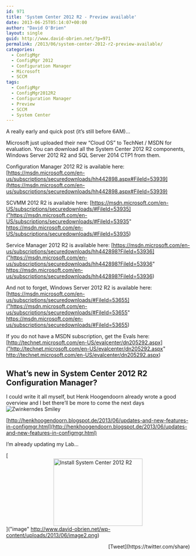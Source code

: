 ```yaml
---
id: 971
title: 'System Center 2012 R2 - Preview available'
date: 2013-06-25T05:14:07+00:00
author: "David O'Brien"
layout: single
guid: http://www.david-obrien.net/?p=971
permalink: /2013/06/system-center-2012-r2-preview-available/
categories:
  - ConfigMgr
  - ConfigMgr 2012
  - Configuration Manager
  - Microsoft
  - SCCM
tags:
  - ConfigMgr
  - ConfigMgr2012R2
  - Configuration Manager
  - Preview
  - SCCM
  - System Center
---
```

A really early and quick post (it’s still before 6AM)…

Microsoft just uploaded their new “Cloud OS” to TechNet / MSDN for evaluation. You can download all the System Center 2012 R2 components, Windows Server 2012 R2 and SQL Server 2014 CTP1 from them.

Configuration Manager 2012 R2 is available here: [https://msdn.microsoft.com/en-us/subscriptions/securedownloads/hh442898.aspx#FileId=53939](https://msdn.microsoft.com/en-us/subscriptions/securedownloads/hh442898.aspx#FileId=53939)

SCVMM 2012 R2 is available here: [https://msdn.microsoft.com/en-US/subscriptions/securedownloads/#FileId=53935]("https://msdn.microsoft.com/en-US/subscriptions/securedownloads/#FileId=53935" https://msdn.microsoft.com/en-US/subscriptions/securedownloads/#FileId=53935)

Service Manager 2012 R2 is available here: [https://msdn.microsoft.com/en-us/subscriptions/securedownloads/hh442898?FileId=53936]("https://msdn.microsoft.com/en-us/subscriptions/securedownloads/hh442898?FileId=53936" https://msdn.microsoft.com/en-us/subscriptions/securedownloads/hh442898?FileId=53936)

And not to forget, Windows Server 2012 R2 is available here: [https://msdn.microsoft.com/en-us/subscriptions/securedownloads/#FileId=53655]("https://msdn.microsoft.com/en-us/subscriptions/securedownloads/#FileId=53655" https://msdn.microsoft.com/en-us/subscriptions/securedownloads/#FileId=53655)

If you do not have a MSDN subscription, get the Evals here: [http://technet.microsoft.com/en-US/evalcenter/dn205292.aspx]("http://technet.microsoft.com/en-US/evalcenter/dn205292.aspx" http://technet.microsoft.com/en-US/evalcenter/dn205292.aspx)

## What’s new in System Center 2012 R2 Configuration Manager?

I could write it all myself, but Henk Hoogendoorn already wrote a good overview and I bet there’ll be more to come the next days <img class="img-responsive wlEmoticon wlEmoticon-winkingsmile" style="border-style: none;" alt="Zwinkerndes Smiley" src="http://www.david-obrien.net/wp-content/uploads/2013/06/wlEmoticon-winkingsmile.png" />

[http://henkhoogendoorn.blogspot.de/2013/06/updates-and-new-features-in-configmgr.html](http://henkhoogendoorn.blogspot.de/2013/06/updates-and-new-features-in-configmgr.html)

I’m already updating my Lab…

[<img style="background-image: none; float: none; padding-top: 0px; padding-left: 0px; margin-left: auto; display: block; padding-right: 0px; margin-right: auto; border: 0px;" title="image" alt="Install System Center 2012 R2" src="http://www.david-obrien.net/wp-content/uploads/2013/06/image_thumb2.png" width="244" height="184" border="0" />]("image" http://www.david-obrien.net/wp-content/uploads/2013/06/image2.png) 

<div style="float: right; margin-left: 10px;">
  [Tweet](https://twitter.com/share)
</div>


